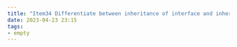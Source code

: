 ```yaml
---
title: "Item34 Differentiate between inheritance of interface and inheritance of implementation"
date: 2023-04-23 23:15
tags:
- empty
---
```

